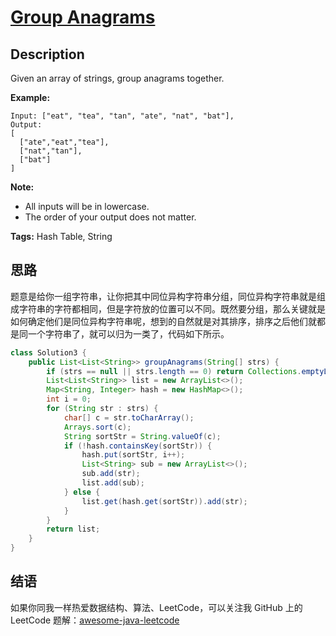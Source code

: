 # [Group Anagrams][title]

## Description

Given an array of strings, group anagrams together.

**Example:**

```
Input: ["eat", "tea", "tan", "ate", "nat", "bat"],
Output:
[
  ["ate","eat","tea"],
  ["nat","tan"],
  ["bat"]
]
```

**Note:**

- All inputs will be in lowercase.
- The order of your output does not matter.

**Tags:** Hash Table, String


## 思路

题意是给你一组字符串，让你把其中同位异构字符串分组，同位异构字符串就是组成字符串的字符都相同，但是字符放的位置可以不同。既然要分组，那么关键就是如何确定他们是同位异构字符串呢，想到的自然就是对其排序，排序之后他们就都是同一个字符串了，就可以归为一类了，代码如下所示。

```java
class Solution3 {
    public List<List<String>> groupAnagrams(String[] strs) {
        if (strs == null || strs.length == 0) return Collections.emptyList();
        List<List<String>> list = new ArrayList<>();
        Map<String, Integer> hash = new HashMap<>();
        int i = 0;
        for (String str : strs) {
            char[] c = str.toCharArray();
            Arrays.sort(c);
            String sortStr = String.valueOf(c);
            if (!hash.containsKey(sortStr)) {
                hash.put(sortStr, i++);
                List<String> sub = new ArrayList<>();
                sub.add(str);
                list.add(sub);
            } else {
                list.get(hash.get(sortStr)).add(str);
            }
        }
        return list;
    }
}
```


## 结语

如果你同我一样热爱数据结构、算法、LeetCode，可以关注我 GitHub 上的 LeetCode 题解：[awesome-java-leetcode][ajl]



[title]: https://leetcode.com/problems/group-anagrams
[ajl]: https://github.com/Blankj/awesome-java-leetcode
